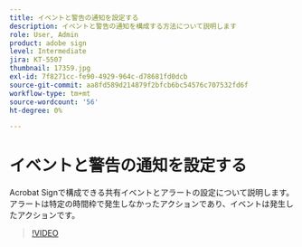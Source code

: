 ```yaml
---
title: イベントと警告の通知を設定する
description: イベントと警告の通知を構成する方法について説明します
role: User, Admin
product: adobe sign
level: Intermediate
jira: KT-5507
thumbnail: 17359.jpg
exl-id: 7f8271cc-fe90-4929-964c-d78681fd0dcb
source-git-commit: aa8fd589d214879f2bfcb6bc54576c707532fd6f
workflow-type: tm+mt
source-wordcount: '56'
ht-degree: 0%

---
```


# イベントと警告の通知を設定する

Acrobat Signで構成できる共有イベントとアラートの設定について説明します。 アラートは特定の時間枠で発生しなかったアクションであり、イベントは発生したアクションです。

>[!VIDEO](https://video.tv.adobe.com/v/343589?quality=12&learn=on&hidetitle=true)
